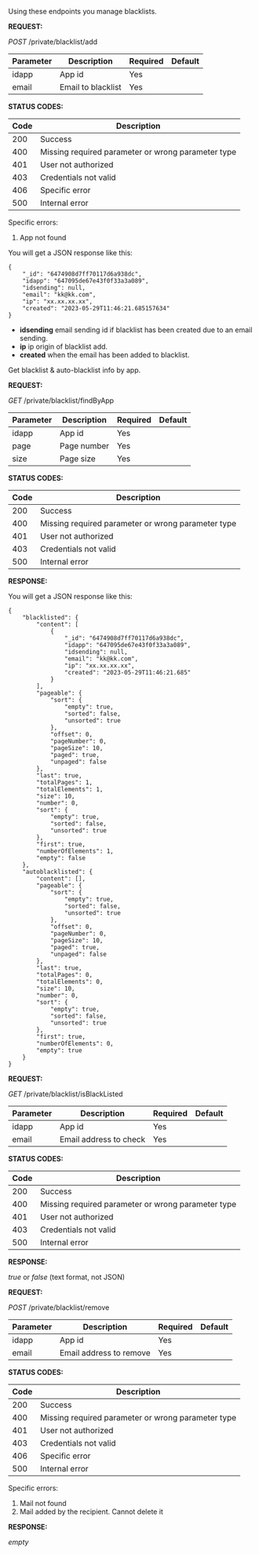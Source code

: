 

Using these endpoints you manage blacklists.

<!-- tabs:start -->


<!-- tab:Add an email to blacklist -->


**REQUEST:** 

*POST* /private/blacklist/add

|Parameter|Description|Required| Default |
|---------|-----------|--------|---------|
|idapp | App id | Yes |  |
|email | Email to blacklist | Yes |  |

**STATUS CODES:**

|Code|Description|
|----|-------|
|200 | Success |
|400 | Missing required parameter or wrong parameter type |
|401 | User not authorized |
|403 | Credentials not valid |
|406 | Specific error |
|500 | Internal error|

Specific errors:

1. App not found



You will get a JSON response like this:

```
{
    "_id": "6474908d7ff70117d6a938dc",
    "idapp": "647095de67e43f0f33a3a089",
    "idsending": null,
    "email": "kk@kk.com",
    "ip": "xx.xx.xx.xx",
    "created": "2023-05-29T11:46:21.685157634"
}
```

- **idsending** email sending id if blacklist has been created due to an email sending.
- **ip** ip origin of blacklist add.
- **created** when the email has been added to blacklist.

<!-- tab:Blacklist info -->

Get blacklist & auto-blacklist info by app.

**REQUEST:** 

*GET* /private/blacklist/findByApp

|Parameter|Description|Required| Default |
|---------|-----------|--------|---------|
|idapp | App id | Yes |  |
|page | Page number | Yes |  |
|size | Page size | Yes |  |

**STATUS CODES:**

|Code|Description|
|----|-------|
|200 | Success |
|400 | Missing required parameter or wrong parameter type |
|401 | User not authorized |
|403 | Credentials not valid |
|500 | Internal error|


**RESPONSE:**


You will get a JSON response like this:

```
{
    "blacklisted": {
        "content": [
            {
                "_id": "6474908d7ff70117d6a938dc",
                "idapp": "647095de67e43f0f33a3a089",
                "idsending": null,
                "email": "kk@kk.com",
                "ip": "xx.xx.xx.xx",
                "created": "2023-05-29T11:46:21.685"
            }
        ],
        "pageable": {
            "sort": {
                "empty": true,
                "sorted": false,
                "unsorted": true
            },
            "offset": 0,
            "pageNumber": 0,
            "pageSize": 10,
            "paged": true,
            "unpaged": false
        },
        "last": true,
        "totalPages": 1,
        "totalElements": 1,
        "size": 10,
        "number": 0,
        "sort": {
            "empty": true,
            "sorted": false,
            "unsorted": true
        },
        "first": true,
        "numberOfElements": 1,
        "empty": false
    },
    "autoblacklisted": {
        "content": [],
        "pageable": {
            "sort": {
                "empty": true,
                "sorted": false,
                "unsorted": true
            },
            "offset": 0,
            "pageNumber": 0,
            "pageSize": 10,
            "paged": true,
            "unpaged": false
        },
        "last": true,
        "totalPages": 0,
        "totalElements": 0,
        "size": 10,
        "number": 0,
        "sort": {
            "empty": true,
            "sorted": false,
            "unsorted": true
        },
        "first": true,
        "numberOfElements": 0,
        "empty": true
    }
}
```



<!-- tab:Check if an email is blacklisted -->




**REQUEST:** 

*GET* /private/blacklist/isBlackListed

|Parameter|Description|Required| Default |
|---------|-----------|--------|---------|
|idapp | App id | Yes |  |
|email | Email address to check | Yes |  |

**STATUS CODES:**

|Code|Description|
|----|-------|
|200 | Success |
|400 | Missing required parameter or wrong parameter type |
|401 | User not authorized |
|403 | Credentials not valid |
|500 | Internal error|





**RESPONSE:**

*true* or *false*  (text format, not JSON)





<!-- tab:Remove an email from blacklist -->



**REQUEST:** 


*POST* /private/blacklist/remove

|Parameter|Description|Required| Default |
|---------|-----------|--------|---------|
|idapp | App id | Yes |  |
|email | Email address to remove | Yes |  |

**STATUS CODES:**

|Code|Description|
|----|-------|
|200 | Success |
|400 | Missing required parameter or wrong parameter type |
|401 | User not authorized |
|403 | Credentials not valid |
|406 | Specific error |
|500 | Internal error|

Specific errors:

1. Mail not found
2. Mail added by the recipient. Cannot delete it



**RESPONSE:**

*empty*

<!-- tabs:end -->


